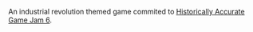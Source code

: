 An industrial revolution themed game commited to [Historically Accurate Game Jam 6](https://itch.io/jam/historically-accurate-game-jam-6).

